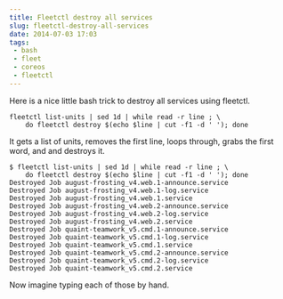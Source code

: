 ```yaml
---
title: Fleetctl destroy all services
slug: fleetctl-destroy-all-services
date: 2014-07-03 17:03
tags: 
 - bash
 - fleet
 - coreos
 - fleetctl
---
```

Here is a nice little bash trick to destroy all services using fleetctl.

    fleetctl list-units | sed 1d | while read -r line ; \
        do fleetctl destroy $(echo $line | cut -f1 -d ' '); done

It gets a list of units, removes the first line, loops through, grabs the first word, and and destroys it.

    $ fleetctl list-units | sed 1d | while read -r line ; \
        do fleetctl destroy $(echo $line | cut -f1 -d ' '); done
    Destroyed Job august-frosting_v4.web.1-announce.service
    Destroyed Job august-frosting_v4.web.1-log.service
    Destroyed Job august-frosting_v4.web.1.service
    Destroyed Job august-frosting_v4.web.2-announce.service
    Destroyed Job august-frosting_v4.web.2-log.service
    Destroyed Job august-frosting_v4.web.2.service
    Destroyed Job quaint-teamwork_v5.cmd.1-announce.service
    Destroyed Job quaint-teamwork_v5.cmd.1-log.service
    Destroyed Job quaint-teamwork_v5.cmd.1.service
    Destroyed Job quaint-teamwork_v5.cmd.2-announce.service
    Destroyed Job quaint-teamwork_v5.cmd.2-log.service
    Destroyed Job quaint-teamwork_v5.cmd.2.service

Now imagine typing each of those by hand. 